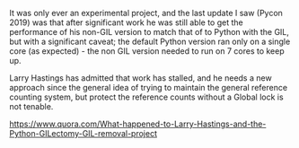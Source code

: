 It was only ever an experimental project, and the last update I saw (Pycon 2019) was that after significant work he was still able to get the performance of his non-GIL version to match that of to Python with the GIL, but with a significant caveat; the default Python version ran only on a single core (as expected) - the non GIL version needed to run on 7 cores to keep up.

Larry Hastings has admitted that work has stalled, and he needs a new approach since the general idea of trying to maintain the general reference counting system, but protect the reference counts without a Global lock is not tenable.

https://www.quora.com/What-happened-to-Larry-Hastings-and-the-Python-GILectomy-GIL-removal-project